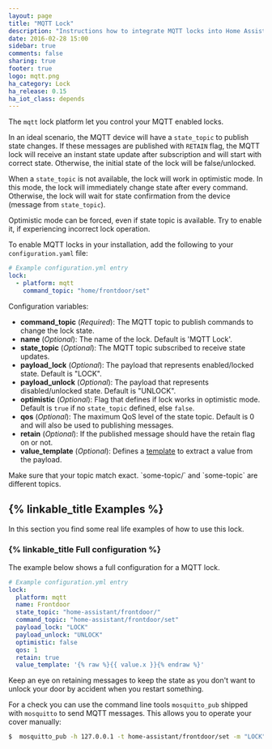 ```yaml
---
layout: page
title: "MQTT Lock"
description: "Instructions how to integrate MQTT locks into Home Assistant."
date: 2016-02-28 15:00
sidebar: true
comments: false
sharing: true
footer: true
logo: mqtt.png
ha_category: Lock
ha_release: 0.15
ha_iot_class: depends
---
```


The `mqtt` lock platform let you control your MQTT enabled locks.

In an ideal scenario, the MQTT device will have a `state_topic` to publish state changes. If these messages are published with `RETAIN` flag, the MQTT lock will receive an instant state update after subscription and will start with correct state. Otherwise, the initial state of the lock will be false/unlocked.

When a `state_topic` is not available, the lock will work in optimistic mode. In this mode, the lock will immediately change state after every command. Otherwise, the lock will wait for state confirmation from the device (message from `state_topic`).

Optimistic mode can be forced, even if state topic is available. Try to enable it, if experiencing incorrect lock operation.

To enable MQTT locks in your installation, add the following to your `configuration.yaml` file:

```yaml
# Example configuration.yml entry
lock:
  - platform: mqtt
    command_topic: "home/frontdoor/set"
```

Configuration variables:

- **command_topic** (*Required*): The MQTT topic to publish commands to change the lock state.
- **name** (*Optional*): The name of the lock. Default is 'MQTT Lock'.
- **state_topic** (*Optional*): The MQTT topic subscribed to receive state updates.
- **payload_lock** (*Optional*): The payload that represents enabled/locked state. Default is "LOCK".
- **payload_unlock** (*Optional*): The payload that represents disabled/unlocked state. Default is "UNLOCK".
- **optimistic** (*Optional*): Flag that defines if lock works in optimistic mode. Default is `true` if no `state_topic` defined, else `false`.
- **qos** (*Optional*): The maximum QoS level of the state topic. Default is 0 and will also be used to publishing messages.
- **retain** (*Optional*): If the published message should have the retain flag on or not.
- **value_template** (*Optional*): Defines a [template](/topics/templating/) to extract a value from the payload.

<p class='note warning'>
Make sure that your topic match exact. `some-topic/` and `some-topic` are different topics.
</p>

## {% linkable_title Examples %}

In this section you find some real life examples of how to use this lock.

### {% linkable_title Full configuration %}

The example below shows a full configuration for a MQTT lock.

```yaml
# Example configuration.yml entry
lock:
  platform: mqtt
  name: Frontdoor 
  state_topic: "home-assistant/frontdoor/"
  command_topic: "home-assistant/frontdoor/set"
  payload_lock: "LOCK"
  payload_unlock: "UNLOCK"
  optimistic: false
  qos: 1
  retain: true
  value_template: '{% raw %}{{ value.x }}{% endraw %}'
```

Keep an eye on retaining messages to keep the state as you don't want to unlock your door by accident when you restart something. 

For a check you can use the command line tools `mosquitto_pub` shipped with `mosquitto` to send MQTT messages. This allows you to operate your cover manually:

```bash
$  mosquitto_pub -h 127.0.0.1 -t home-assistant/frontdoor/set -m "LOCK"
```

